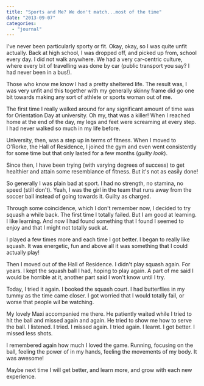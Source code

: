```yaml
---
title: "Sports and Me? We don't match...most of the time"
date: "2013-09-07"
categories: 
  - "journal"
---
```


I've never been particularly sporty or fit. Okay, okay, so I was quite unfit actually. Back at high school, I was dropped off, and picked up from, school every day. I did not walk anywhere. We had a very car-centric culture, where every bit of travelling was done by car (public transport you say? I had never been in a bus!).  
  
Those who know me know I had a pretty sheltered life. The result was, I was very unfit and this together with my generally skinny frame did go one bit towards making any sort of athlete or sports woman out of me.  
  
The first time I really walked around for any significant amount of time was for Orientation Day at university. Oh my, that was a killer! When I reached home at the end of the day, my legs and feet were screaming at every step. I had never walked so much in my life before.  
  
University, then, was a step up in terms of fitness. When I moved to O'Rorke, the Hall of Residence, I joined the gym and even went consistently for some time but that only lasted for a few months (_guilty look_).  
  
Since then, I have been trying (with varying degrees of success) to get healthier and attain some resemblance of fitness. But it's not as easily done!  
  
So generally I was plain bad at sport. I had no strength, no stamina, no speed (still don't). Yeah, I was the girl in the team that runs away from the soccer ball instead of going towards it. Guilty as charged.  
  
Through some coincidence, which I don't remember now, I decided to try squash a while back. The first time I totally failed. But I am good at learning. I like learning. And now I had found something that I found I seemed to enjoy and that I might not totally suck at.  
  
I played a few times more and each time I got better. I began to really like squash. It was energetic, fun and above all it was something that I could actually play!  
  
Then I moved out of the Hall of Residence. I didn't play squash again. For years. I kept the squash ball I had, hoping to play again. A part of me said I would be horrible at it, another part said I won't know until I try.  
  
Today, I tried it again. I booked the squash court. I had butterflies in my tummy as the time came closer. I got worried that I would totally fail, or worse that people wil be watching.  
  
My lovely Maxi accompanied me there. He patiently waited while I tried to hit the ball and missed again and again. He tried to show me how to serve the ball. I listened. I tried. I missed again. I tried again. I learnt. I got better. I missed less shots.  
  
I remembered again how much I loved the game. Running, focusing on the ball, feeling the power of in my hands, feeling the movements of my body. It was awesome!  
  
Maybe next time I will get better, and learn more, and grow with each new experience.
